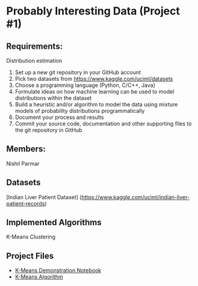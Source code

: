 # Probably Interesting Data (Project #1)

## Requirements:
   Distribution estimation
1. Set up a new git repository in your GitHub account
2. Pick two datasets from https://www.kaggle.com/uciml/datasets
3. Choose a programming language (Python, C/C++, Java)
4. Formulate ideas on how machine learning can be used to model distributions within the dataset
5. Build a heuristic and/or algorithm to model the data using mixture models of probability distributions programmatically
6. Document your process and results
7. Commit your source code, documentation and other supporting files to the git repository in GitHub 

## Members:
Nishil Parmar

## Datasets
[Indian Liver Patient Dataset] (https://www.kaggle.com/uciml/indian-liver-patient-records)

## Implemented Algorithms
K-Means Clustering

## Project Files
- [K-Means Demonstration Notebook](model/Probably-Interesting-Data.ipynb)
- [K-Means Algorithm](model/KMeansUtiltiy.py)

